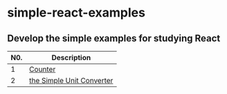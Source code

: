 # simple-react-examples
## Develop the simple examples for studying React

|N0.|Description|
|---|---|
|1|[Counter](https://github.com/Seyiul/simple-react-examples/blob/main/index.html)|
|2|[the Simple Unit Converter](https://github.com/Seyiul/simple-react-examples/blob/main/UnitConverter.html)|
